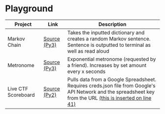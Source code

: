 # Playground

| Project | Link | Description |
| - | - | - |
| Markov Chain | [Source (Py3)](https://github.com/cyclawps52/Playground/blob/master/Markov/markov.py) | Takes the inputted dictionary and creates a random Markov sentence. Sentence is outputted to terminal as well as read aloud |
| Metronome | [Source (Py3)](https://github.com/cyclawps52/Playground/blob/master/Metronome/metronome.py) | Exponential metronome (requested by a friend). Increases by set amount every x seconds |
| Live CTF Scoreboard | [Source (Py2)](https://github.com/cyclawps52/Playground/blob/master/Live%20CTF%20Scoreboard/liveScoreboard.py) | Pulls data from a Google Spreadsheet. Requires creds.json file from Google's API Network and the spreadsheet key from the URL [(this is inserted on line 41)](https://github.com/cyclawps52/Playground/blob/master/Live%20CTF%20Scoreboard/liveScoreboard.py#L41) |